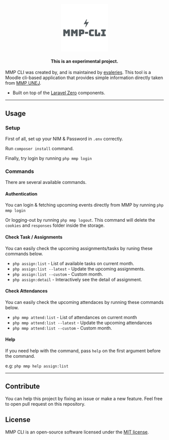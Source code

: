<p align="center">
    <img title="MMP CLI" height="150" src="https://github.com/evaleries/mmp-cli/blob/master/assets/logo.png?raw=true" />
</p>

<h4> <center>This is an <bold>experimental project</bold>. </center></h4>

MMP CLI was created by, and is maintained by [evaleries](https://github.com/evaleries). This tool is a Moodle cli-based application that provides simple information directly taken from [MMP UNEJ](https://mmp.unej.ac.id/).

- Built on top of the [Laravel Zero](https://laravel-zero.com) components.
------

## Usage

### Setup
First of all, set up your NIM & Password in `.env` correctly.

Run `composer install` command.

Finally, try login by running `php mmp login`

### Commands

There are several available commands.

#### Authentication

You can login & fetching upcoming events directly from MMP by running `php mmp login`

Or logging-out by running `php mmp logout`. This command will delete the `cookies` and `responses` folder inside the storage.

#### Check Task / Assignments

You can easily check the upcoming assignments/tasks by runing these commands below.

- `php assign:list` - List of available tasks on current month.
- `php assign:list --latest` - Update the upcoming assignments.
- `php assign:list --custom` - Custom month.
- `php assign:detail` - Interactively see the detail of assignment.

#### Check Attendances

You can easily check the upcoming attendaces by running these commands below.

- `php mmp attend:list` - List of attendances on current month
- `php mmp attend:list --latest` - Update the upcoming attendances
- `php mmp attend:list --custom` - Custom month.


#### Help

If you need help with the command, pass `help` on the first argument before the command.

e.g: `php mmp help assign:list`

---

## Contribute

You can help this project by fixing an issue or make a new feature.
Feel free to open pull request on this repository.

## License

MMP CLI is an open-source software licensed under the [MIT license](https://github.com/evaleries/mmp-client/blob/master/LICENSE.md).
